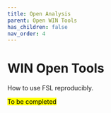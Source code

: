 ```yaml
---
title: Open Analysis
parent: Open WIN Tools
has_children: false
nav_order: 4
---
```


# WIN Open Tools
How to use FSL reproducibly.

<mark>To be completed</mark>
